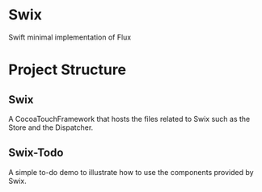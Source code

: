 # Swix
Swift minimal implementation of Flux

# Project Structure

## Swix
A CocoaTouchFramework that hosts the files related to Swix such as the Store and the Dispatcher.

## Swix-Todo
A simple to-do demo to illustrate how to use the components provided by Swix.
